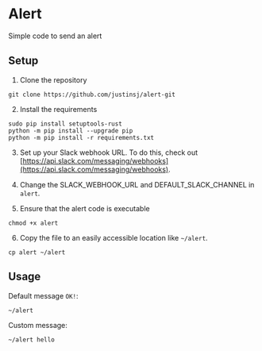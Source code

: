# Alert
Simple code to send an alert

## Setup
1. Clone the repository
```
git clone https://github.com/justinsj/alert-git
```
2. Install the requirements
```
sudo pip install setuptools-rust
python -m pip install --upgrade pip
python -m pip install -r requirements.txt
```
3. Set up your Slack webhook URL. To do this, check out [https://api.slack.com/messaging/webhooks](https://api.slack.com/messaging/webhooks).

4. Change the SLACK_WEBHOOK_URL and DEFAULT_SLACK_CHANNEL in `alert`.

5. Ensure that the alert code is executable
```
chmod +x alert
```
6. Copy the file to an easily accessible location like `~/alert`.
```
cp alert ~/alert
```

## Usage
Default message `OK!`:
```
~/alert
```
Custom message:
```
~/alert hello
```
